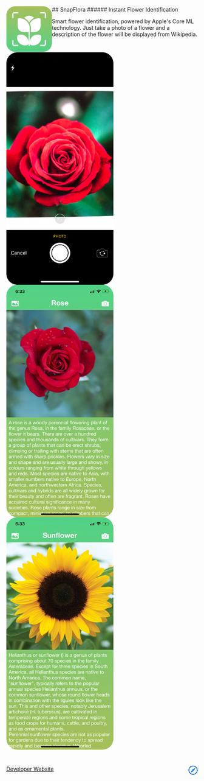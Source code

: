 <img align="left" width="120" height="120" src="https://raw.githubusercontent.com/louismenacho/Images/master/Apps/SnapFlora/icon.png"> 
## SnapFlora
###### Instant Flower Identification

<br/>

Smart flower identification, powered by Apple's Core ML technology. Just take a photo of a flower and a description of the flower will be displayed from Wikipedia.
#

<img align="left" width="282" height="611" src="https://raw.githubusercontent.com/louismenacho/Images/master/Apps/SnapFlora/1.png"> 

<img align="left" width="282" height="611" src="https://raw.githubusercontent.com/louismenacho/Images/master/Apps/SnapFlora/2.png"> 

<img width="282" height="611" src="https://raw.githubusercontent.com/louismenacho/Images/master/Apps/SnapFlora/3.png"> 

#

<a href="https://louismenacho.github.io">
  <img align="right" src="https://raw.githubusercontent.com/louismenacho/Images/master/compass.png">
</a>

[Developer Website](https://louismenacho.github.io)
